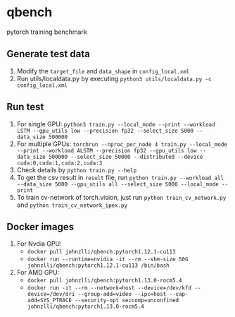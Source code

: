 # qbench
pytorch training benchmark

## Generate test data
1. Modify the `target_file` and `data_shape` in `config_local.xml`
2. Run utils/localdata.py by executing `python3 utils/localdata.py -c config_local.xml`

## Run test
1. For single GPU: `python3 train.py --local_mode --print --workload LSTM --gpu_utils low --precision fp32 --select_size 5000 --data_size 500000`
2. For multiple GPUs:  `torchrun --nproc_per_node 4 train.py --local_mode --print --workload ALSTM --precision fp32 --gpu_utils low --data_size 500000 --select_size 50000 --distributed --device cuda:0,cuda:1,cuda:2,cuda:3`
3. Check details by `python train.py --help`
4. To get the csv result in `result` file, run `python train.py --workload all --data_size 5000 --gpu_utils all --select_size 5000 --local_mode --print`
5. To train cv-network of torch.vision, just run `python train_cv_network.py` and `python train_cv_network_ipex.py`

## Docker images
1. For Nvdia GPU: 
    - `docker pull johnzlli/qbench:pytorch1.12.1-cu113`
    - `docker run --runtime=nvidia -it --rm --shm-size 50G johnzlli/qbench:pytorch1.12.1-cu113 /bin/bash`
2. For AMD GPU:
    - `docker pull johnzlli/qbench:pytorch1.13.0-rocm5.4`
    - `docker run -it --rm --network=host --device=/dev/kfd --device=/dev/dri --group-add=video --ipc=host --cap-add=SYS_PTRACE --security-opt seccomp=unconfined johnzlli/qbench:pytorch1.13.0-rocm5.4`
